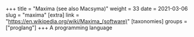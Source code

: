 +++
title = "Maxima (see also Macsyma)"
weight = 33
date = 2021-03-06
slug = "maxima"
[extra]
link = "https://en.wikipedia.org/wiki/Maxima_(software)"
[taxonomies]
groups = ["proglang"]
+++
A programming language

